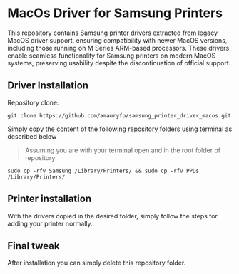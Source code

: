 # MacOs Driver for Samsung Printers

This repository contains Samsung printer drivers extracted from legacy MacOS driver support, ensuring compatibility with newer MacOS versions, including those running on M Series ARM-based processors. These drivers enable seamless functionality for Samsung printers on modern MacOS systems, preserving usability despite the discontinuation of official support.

## Driver Installation

Repository clone:

    git clone https://github.com/amauryfp/samsung_printer_driver_macos.git

Simply copy the content of the following repository folders using terminal as described below

> Assuming you are with your terminal open and in the root folder of repository

    sudo cp -rfv Samsung /Library/Printers/ && sudo cp -rfv PPDs /Library/Printers/
    
## Printer installation

With the drivers copied in the desired folder, simply follow the steps for adding your printer normally.

## Final tweak

After installation you can simply delete this repository folder.